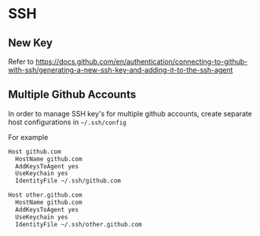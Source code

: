 # SSH

## New Key

Refer to <https://docs.github.com/en/authentication/connecting-to-github-with-ssh/generating-a-new-ssh-key-and-adding-it-to-the-ssh-agent>

## Multiple Github Accounts

In order to manage SSH key's for multiple github accounts, create separate host configurations in `~/.ssh/config`

For example

```txt
Host github.com
  HostName github.com
  AddKeysToAgent yes
  UseKeychain yes
  IdentityFile ~/.ssh/github.com

Host other.github.com
  HostName github.com
  AddKeysToAgent yes
  UseKeychain yes
  IdentityFile ~/.ssh/other.github.com
```
